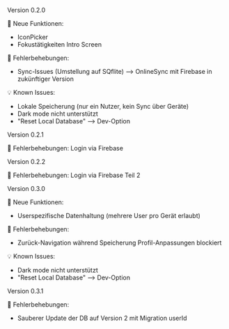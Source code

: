 Version 0.2.0

🚀 Neue Funktionen:
- IconPicker
- Fokustätigkeiten Intro Screen

🐞 Fehlerbehebungen:
- Sync-Issues (Umstellung auf SQflite) --> OnlineSync mit Firebase in zukünftiger Version

💡 Known Issues:
- Lokale Speicherung (nur ein Nutzer, kein Sync über Geräte)
- Dark mode nicht unterstützt
- "Reset Local Database" --> Dev-Option

Version 0.2.1

🐞 Fehlerbehebungen: Login via Firebase

Version 0.2.2

🐞 Fehlerbehebungen: Login via Firebase Teil 2

Version 0.3.0

🚀 Neue Funktionen:
- Userspezifische Datenhaltung (mehrere User pro Gerät erlaubt)

🐞 Fehlerbehebungen:
- Zurück-Navigation während Speicherung Profil-Anpassungen blockiert

💡 Known Issues:
- Dark mode nicht unterstützt
- "Reset Local Database" --> Dev-Option

Version 0.3.1

🐞 Fehlerbehebungen:
- Sauberer Update der DB auf Version 2 mit Migration userId